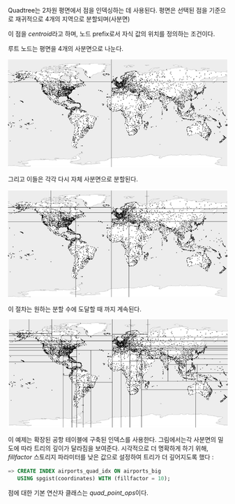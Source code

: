 Quadtree는 2차원 평면에서 점을 인덱싱하는 데 사용된다. 평면은 선택된 점을 기준으로 재귀적으로 4개의 지역으로 분할되며(사분면) 

이 점을 *centroid*라고 하며, 노드 prefix로서 자식 값의 위치를 정의하는 조건이다.

루트 노드는 평면을 4개의 사분면으로 나눈다.

![](image/CleanShot%20-000109.png)

그리고 이들은 각각 다시 자체 사분면으로 분할된다.

![](image/CleanShot%20-000110.png)

이 절차는 원하는 분할 수에 도달할 때 까지 계속된다.

![](image/CleanShot%20-000111.png)

이 예제는 확장된 공항 테이블에 구축된 인덱스를 사용한다. 그림에서는각 사분면의 밀도에 따라 트리의 깊이가 달라짐을 보여준다.
시각적으로 더 명확하게 하기 위해, *fillfactor* 스토리지 파라미터를 낮은 값으로 설정하여 트리가 더 깊어지도록 했다 :

```sql
=> CREATE INDEX airports_quad_idx ON airports_big
   USING spgist(coordinates) WITH (fillfactor = 10);
```

점에 대한 기본 연산자 클래스는 *quad_point_ops*이다.